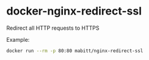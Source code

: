 # docker-nginx-redirect-ssl

Redirect all HTTP requests to HTTPS

Example:
```sh
docker run --rm -p 80:80 mabitt/nginx-redirect-ssl
```
